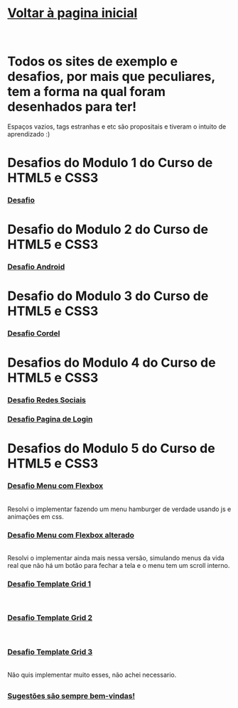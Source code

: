<h1><a href="https://phcastello.github.io">Voltar à pagina inicial</a></h1>
<br>
<h1>Todos os sites de exemplo e desafios, por mais que peculiares, tem a forma na qual foram desenhados para ter!</h1>
<p>Espaços vazios, tags estranhas e etc são propositais e tiveram o intuito de aprendizado :)</p>
<h1>Desafios do <strong>Modulo 1</strong> do Curso de HTML5 e CSS3</h1>
<p>
  <h3><a href="https://phcastello.github.io/CursoHTML-CSS/Modulo1/Desafio1/index.html" target="_blank">Desafio</a></h3>
</p>

<h1>Desafio do <strong>Modulo 2</strong> do Curso de HTML5 e CSS3</h1>
<p>
  <h3><a href="https://phcastello.github.io/CursoHTML-CSS/Modulo2/Desafio/index.html" target="_blank">Desafio Android</a></h3>
</p>

<h1>Desafio do <strong>Modulo 3</strong> do Curso de HTML5 e CSS3</h1>
<p>
  <h3><a href="https://phcastello.github.io/CursoHTML-CSS/Modulo3/DesafioCordel/index.html" target="_blank">Desafio Cordel</a></h3>
</p>

<h1>Desafios do <strong>Modulo 4</strong> do Curso de HTML5 e CSS3</h1>
<p>
  <h3><a href="https://phcastello.github.io/CursoHTML-CSS/Modulo4/DesafioMidiasSociais/index.html" target="_blank">Desafio Redes Sociais</a></h3>
</p>
<p>
  <h3><a href="https://phcastello.github.io/CursoHTML-CSS/Modulo4/DesafioTelaLogin/index.html" target="_blank">Desafio Pagina de Login</a></h3>
</p>

<h1>Desafios do <strong>Modulo 5</strong> do Curso de HTML5 e CSS3</h1>
<p>
  <h3><a href="https://phcastello.github.io/CursoHTML-CSS/Modulo5/Flexbox/menuFlexbox/index.html" target="_blank">Desafio Menu com Flexbox</a></h3><br>
  Resolvi o implementar fazendo um menu hamburger de verdade usando js e animações em css.
</p>
<p>
  <h3><a href="https://phcastello.github.io/CursoHTML-CSS/Modulo5/Flexbox/menuFlexbox2/index.html" target="_blank">Desafio Menu com Flexbox alterado</a></h3><br>
  Resolvi o implementar ainda mais nessa versão, simulando menus da vida real que não há um botão para fechar a tela e o menu tem um scroll interno.
</p>

<p>
  <h3><a href="https://phcastello.github.io/CursoHTML-CSS/Modulo5/GridLayout/desafioGrid1/index.html" target="_blank">Desafio Template Grid 1</a></h3><br>
  <h3><a href="https://phcastello.github.io/CursoHTML-CSS/Modulo5/GridLayout/desafioGrid2/index.html" target="_blank">Desafio Template Grid 2</a></h3><br>
  <h3><a href="https://phcastello.github.io/CursoHTML-CSS/Modulo5/GridLayout/desafioGrid3/index.html"
  target="_blank">Desafio Template Grid 3</a></h3><br>
  Não quis implementar muito esses, não achei necessario.
</p>

<h2>
  <h3>
    <a href="#" onclick="window.open('https://mail.google.com/mail/?view=cm&fs=1&to=contato.pedrocastello@gmail.com&su=Sugestões%20para%20Pedro%20Castello', '_blank'); return false;">Sugestões são sempre bem-vindas!</a>
  </h3>
</h2>
